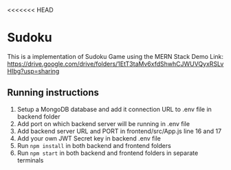 <<<<<<< HEAD

# Sudoku

This is a implementation of Sudoku Game using the MERN Stack
Demo Link: https://drive.google.com/drive/folders/1EtT3taMv6xfdShwhCJWUVQyxRSLvHIbg?usp=sharing

## Running instructions

1. Setup a MongoDB database and add it connection URL to .env file in backend folder
2. Add port on which backend server will be running in .env file
3. Add backend server URL and PORT in frontend/src/App.js line 16 and 17
4. Add your own JWT Secret key in backend .env file
5. Run `npm install` in both backend and frontend folders
6. Run `npm start` in both backend and frontend folders in separate terminals
